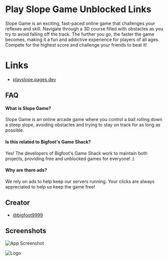 # Play Slope Game Unblocked Links

Slope Game is an exciting, fast-paced online game that challenges your reflexes and skill. Navigate through a 3D course filled with obstacles as you try to avoid falling off the track. The further you go, the faster the game becomes, making it a fun and addictive experience for players of all ages. Compete for the highest score and challenge your friends to beat it!

# Links

- [playslope.pages.dev](https://playslope.pages.dev)

## FAQ

#### What is Slope Game?

Slope Game is an online arcade game where you control a ball rolling down a steep slope, avoiding obstacles and trying to stay on track for as long as possible.

#### Is this related to Bigfoot's Game Shack?

Yes! The developers of Bigfoot's Game Shack work to maintain both projects, providing free and unblocked games for everyone! :)

#### Why are there ads?

We rely on ads to help keep our servers running. Your clicks are always appreciated to help us keep the game free!

## Creator

- [@bigfoot9999](https://www.github.com/bigfoot9999)

## Screenshots

![App Screenshot](https://playslope.pages.dev/assets/images/1.jpg)

![Logo]([https://playslope.pages.dev/assets/images/slope-large-banner.jpg](https://playslope.pages.dev/assets/images/blockposttextlogo.png))
